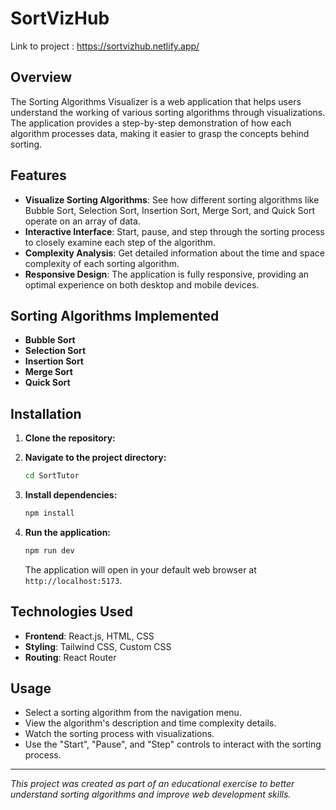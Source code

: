 
# SortVizHub

Link to project : https://sortvizhub.netlify.app/

## Overview

The Sorting Algorithms Visualizer is a web application that helps users understand the working of various sorting algorithms through visualizations. The application provides a step-by-step demonstration of how each algorithm processes data, making it easier to grasp the concepts behind sorting.

## Features

- **Visualize Sorting Algorithms**: See how different sorting algorithms like Bubble Sort, Selection Sort, Insertion Sort, Merge Sort, and Quick Sort operate on an array of data.
- **Interactive Interface**: Start, pause, and step through the sorting process to closely examine each step of the algorithm.
- **Complexity Analysis**: Get detailed information about the time and space complexity of each sorting algorithm.
- **Responsive Design**: The application is fully responsive, providing an optimal experience on both desktop and mobile devices.

## Sorting Algorithms Implemented

- **Bubble Sort**
- **Selection Sort**
- **Insertion Sort**
- **Merge Sort**
- **Quick Sort**

## Installation

1. **Clone the repository:**

2. **Navigate to the project directory:**
    ```bash
    cd SortTutor
    ```

3. **Install dependencies:**
    ```bash
    npm install
    ```

4. **Run the application:**
    ```bash
    npm run dev
    ```

    The application will open in your default web browser at `http://localhost:5173`.

## Technologies Used

- **Frontend**: React.js, HTML, CSS
- **Styling**: Tailwind CSS, Custom CSS
- **Routing**: React Router

## Usage

- Select a sorting algorithm from the navigation menu.
- View the algorithm's description and time complexity details.
- Watch the sorting process with visualizations.
- Use the "Start", "Pause", and "Step" controls to interact with the sorting process.

---
*This project was created as part of an educational exercise to better understand sorting algorithms and improve web development skills.*
